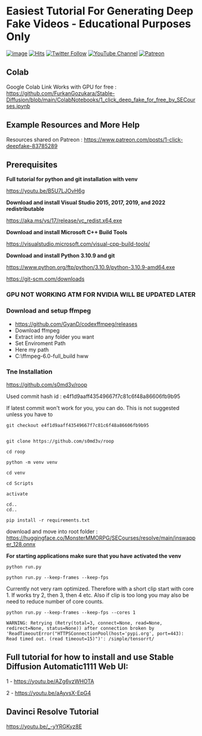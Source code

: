 # Easiest Tutorial For Generating Deep Fake Videos - Educational Purposes Only

[![image](https://img.shields.io/discord/772774097734074388?label=Discord&logo=discord)](https://discord.com/servers/software-engineering-courses-secourses-772774097734074388) [![Hits](https://hits.seeyoufarm.com/api/count/incr/badge.svg?url=https%3A%2F%2Fgithub.com%2FFurkanGozukara%2FStable-Diffusion%2Fblob%2Fmain%2FTutorials%2F1-Click-DeepFake-Tutorial.md&count_bg=%2379C83D&title_bg=%239E0F0F&icon=apachespark.svg&icon_color=%23E7E7E7&title=views&edge_flat=false)](https://hits.seeyoufarm.com) [![Twitter Follow](https://img.shields.io/twitter/follow/GozukaraFurkan?label=Follow&style=social)](https://twitter.com/GozukaraFurkan) [![YouTube Channel](https://img.shields.io/badge/YouTube-Channel-red?style=for-the-badge&logo=youtube)](https://www.youtube.com/SECourses) [![Patreon](https://img.shields.io/badge/Patreon-Support%20Me-f96854?style=for-the-badge&logo=patreon)](https://www.patreon.com/your_patreon_page)

## Colab
Google Colab Link Works with GPU for free : https://github.com/FurkanGozukara/Stable-Diffusion/blob/main/ColabNotebooks/1_click_deep_fake_for_free_by_SECourses.ipynb

## Example Resources and More Help
Resources shared on Patreon : https://www.patreon.com/posts/1-click-deepfake-83785289

## Prerequisites

**Full tutorial for python and git installation with venv**

https://youtu.be/B5U7LJOvH6g

**Download and install Visual Studio 2015, 2017, 2019, and 2022 redistributable**

https://aka.ms/vs/17/release/vc_redist.x64.exe

**Download and install Microsoft C++ Build Tools**

https://visualstudio.microsoft.com/visual-cpp-build-tools/

**Download and install Python 3.10.9 and git**

https://www.python.org/ftp/python/3.10.9/python-3.10.9-amd64.exe

https://git-scm.com/downloads

### GPU NOT WORKING ATM FOR NVIDIA WILL BE UPDATED LATER

### Download and setup ffmpeg

* https://github.com/GyanD/codexffmpeg/releases
* Download ffmpeg
* Extract into any folder you want
* Set Enviroment Path
* Here my path
* C:\ffmpeg-6.0-full_build hww

### Tne Installation

https://github.com/s0md3v/roop

Used commit hash id : e4f1d9aaff43549667f7c81c6f48a86606fb9b95

If latest commit won't work for you, you can do. This is not suggested unless you have to

```git checkout e4f1d9aaff43549667f7c81c6f48a86606fb9b95```

```

git clone https://github.com/s0md3v/roop

cd roop

python -m venv venv

cd venv

cd Scripts

activate

cd..
cd..

pip install -r requirements.txt

```

download and move into root folder : https://huggingface.co/MonsterMMORPG/SECourses/resolve/main/inswapper_128.onnx

**For starting applications make sure that you have activated the venv**

```python run.py```

```python run.py --keep-frames --keep-fps ```

Currently not very ram optimized. Therefore with a short clip start with core 1. If works try 2, then 3, then 4 etc. Also if clip is too long you may also be need to reduce number of core counts. 

```python run.py --keep-frames --keep-fps --cores 1```



```WARNING: Retrying (Retry(total=3, connect=None, read=None, redirect=None, status=None)) after connection broken by 'ReadTimeoutError("HTTPSConnectionPool(host='pypi.org', port=443): Read timed out. (read timeout=15)")': /simple/tensorrt/```


## Full tutorial for how to install and use Stable Diffusion Automatic1111 Web UI: 

1 - https://youtu.be/AZg6vzWHOTA

2 - https://youtu.be/aAyvsX-EpG4

## Davinci Resolve Tutorial

https://youtu.be/_-yYRGKyz8E
